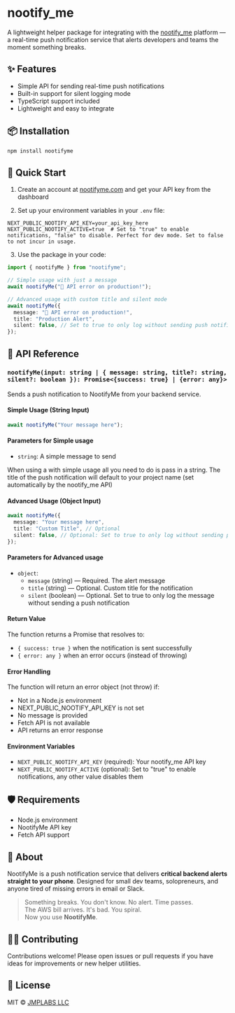 # nootify_me

A lightweight helper package for integrating with the [nootify_me](https://nootifyme.com) platform — a real-time push notification service that alerts developers and teams the moment something breaks.

## ✨ Features

- Simple API for sending real-time push notifications
- Built-in support for silent logging mode
- TypeScript support included
- Lightweight and easy to integrate

## 📦 Installation

```bash
npm install nootifyme
```

## 🚀 Quick Start

1. Create an account at [nootifyme.com](https://nootifyme.com) and get your API key from the dashboard

2. Set up your environment variables in your `.env` file:

```env
NEXT_PUBLIC_NOOTIFY_API_KEY=your_api_key_here
NEXT_PUBLIC_NOOTIFY_ACTIVE=true  # Set to "true" to enable notifications, "false" to disable. Perfect for dev mode. Set to false to not incur in usage.
```

3. Use the package in your code:

```ts
import { nootifyMe } from "nootifyme";

// Simple usage with just a message
await nootifyMe("🚨 API error on production!");

// Advanced usage with custom title and silent mode
await nootifyMe({
  message: "🚨 API error on production!",
  title: "Production Alert",
  silent: false, // Set to true to only log without sending push notification
});
```

## 📖 API Reference

### `nootifyMe(input: string | { message: string, title?: string, silent?: boolean }): Promise<{success: true} | {error: any}>`

Sends a push notification to NootifyMe from your backend service.

#### Simple Usage (String Input)

```ts
await nootifyMe("Your message here");
```

#### Parameters for Simple usage

- `string`: A simple message to send

When using a with simple usage all you need to do is pass in a string. The title of the push notification will default to your project name (set automatically by the nootify_me API)

#### Advanced Usage (Object Input)

```ts
await nootifyMe({
  message: "Your message here",
  title: "Custom Title", // Optional
  silent: false, // Optional: Set to true to only log without sending push notification
});
```

#### Parameters for Advanced usage

- `object`:
  - `message` (string) — Required. The alert message
  - `title` (string) — Optional. Custom title for the notification
  - `silent` (boolean) — Optional. Set to true to only log the message without sending a push notification

#### Return Value

The function returns a Promise that resolves to:

- `{ success: true }` when the notification is sent successfully
- `{ error: any }` when an error occurs (instead of throwing)

#### Error Handling

The function will return an error object (not throw) if:

- Not in a Node.js environment
- NEXT_PUBLIC_NOOTIFY_API_KEY is not set
- No message is provided
- Fetch API is not available
- API returns an error response

#### Environment Variables

- `NEXT_PUBLIC_NOOTIFY_API_KEY` (required): Your nootify_me API key
- `NEXT_PUBLIC_NOOTIFY_ACTIVE` (optional): Set to "true" to enable notifications, any other value disables them

## 🛡️ Requirements

- Node.js environment
- NootifyMe API key
- Fetch API support

## 🧠 About

NootifyMe is a push notification service that delivers **critical backend alerts straight to your phone**. Designed for small dev teams, solopreneurs, and anyone tired of missing errors in email or Slack.

> Something breaks. You don't know. No alert. Time passes.  
> The AWS bill arrives. It's bad. You spiral.  
> Now you use **NootifyMe**.

## 👨‍💻 Contributing

Contributions welcome! Please open issues or pull requests if you have ideas for improvements or new helper utilities.

## 📄 License

MIT © [JMPLABS LLC](https://nootifyme.com)
